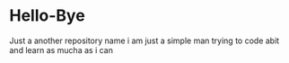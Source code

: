 # Hello-Bye
Just a  another repository name 
i am just a simple man
trying to code abit and learn as mucha as i can 
